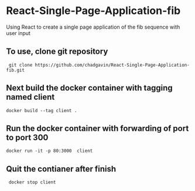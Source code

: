 # React-Single-Page-Application-fib
Using React to create a single page application of the fib sequence with user input

## To use, clone git repository
``` git clone https://github.com/chadgavin/React-Single-Page-Application-fib.git``` 

## Next  build the docker container with tagging named client
``` docker build --tag client . ```

## Run the docker container with forwarding of port to port 300
```docker run -it -p 80:3000  client```

## Quit the contianer after finish
``` docker stop client```
